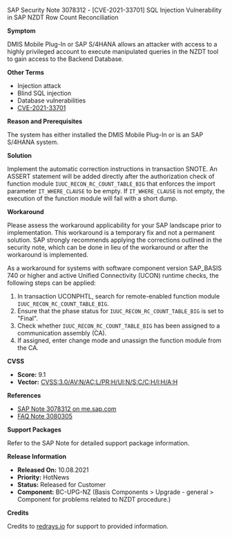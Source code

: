 SAP Security Note 3078312 - [CVE-2021-33701] SQL Injection Vulnerability in SAP NZDT Row Count Reconciliation

**Symptom**

DMIS Mobile Plug-In or SAP S/4HANA allows an attacker with access to a highly privileged account to execute manipulated queries in the NZDT tool to gain access to the Backend Database.

**Other Terms**

- Injection attack
- Blind SQL injection
- Database vulnerabilities
- [CVE-2021-33701](https://cve.mitre.org/cgi-bin/cvename.cgi?name=CVE-2021-33701)

**Reason and Prerequisites**

The system has either installed the DMIS Mobile Plug-In or is an SAP S/4HANA system.

**Solution**

Implement the automatic correction instructions in transaction SNOTE. An ASSERT statement will be added directly after the authorization check of function module `IUUC_RECON_RC_COUNT_TABLE_BIG` that enforces the import parameter `IT_WHERE_CLAUSE` to be empty. If `IT_WHERE_CLAUSE` is not empty, the execution of the function module will fail with a short dump.

**Workaround**

Please assess the workaround applicability for your SAP landscape prior to implementation. This workaround is a temporary fix and not a permanent solution. SAP strongly recommends applying the corrections outlined in the security note, which can be done in lieu of the workaround or after the workaround is implemented.

As a workaround for systems with software component version SAP_BASIS 740 or higher and active Unified Connectivity (UCON) runtime checks, the following steps can be applied:

1. In transaction UCONPHTL, search for remote-enabled function module `IUUC_RECON_RC_COUNT_TABLE_BIG`.
2. Ensure that the phase status for `IUUC_RECON_RC_COUNT_TABLE_BIG` is set to "Final".
3. Check whether `IUUC_RECON_RC_COUNT_TABLE_BIG` has been assigned to a communication assembly (CA).
4. If assigned, enter change mode and unassign the function module from the CA.

**CVSS**

- **Score:** 9.1
- **Vector:** [CVSS:3.0/AV:N/AC:L/PR:H/UI:N/S:C/C:H/I:H/A:H](https://www.first.org/cvss/calculator/3.0#CVSS:3.0/AV:N/AC:L/PR:H/UI:N/S:C/C:H/I:H/A:H)

**References**

- [SAP Note 3078312 on me.sap.com](https://me.sap.com/notes/3078312)
- [FAQ Note 3080305](https://me.sap.com/notes/3080305)

**Support Packages**

Refer to the SAP Note for detailed support package information.

**Release Information**

- **Released On:** 10.08.2021
- **Priority:** HotNews
- **Status:** Released for Customer
- **Component:** BC-UPG-NZ (Basis Components > Upgrade - general > Component for problems related to NZDT procedure.)

**Credits**

Credits to [redrays.io](https://redrays.io) for support to provided information.